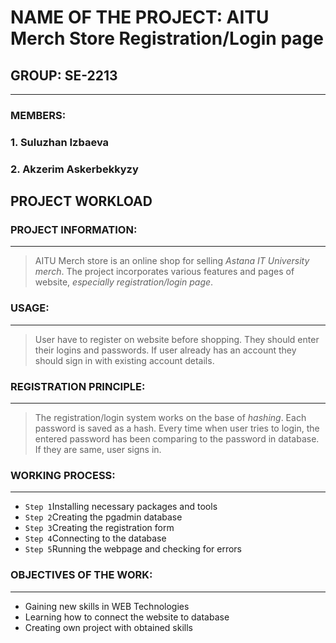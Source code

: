 # NAME OF THE PROJECT: AITU Merch Store Registration/Login page
## GROUP: SE-2213
---
### MEMBERS:
### 1. Suluzhan Izbaeva
### 2. Akzerim Askerbekkyzy

## PROJECT WORKLOAD

### PROJECT INFORMATION:
---
>AITU Merch store is an online shop for selling *Astana IT University merch*. The project incorporates various features and pages of website, *especially registration/login page*.

### USAGE:
---
>User have to register on website before shopping. They should enter their logins and passwords. 
>If user already has an account they should sign in with existing account details.

### REGISTRATION PRINCIPLE:
---
>The registration/login system works on the base of *hashing*. Each password is saved as a hash. 
>Every time when user tries to login, the entered password has been comparing to the password in database. If they are same, user signs in.

### WORKING PROCESS:
---
- `Step 1`Installing necessary packages and tools
- `Step 2`Creating the pgadmin  database
- `Step 3`Creating the registration form
- `Step 4`Connecting to the database
- `Step 5`Running the webpage and checking for errors

### OBJECTIVES OF THE WORK:
---
* Gaining new skills in WEB Technologies
* Learning how to connect the website to database
* Creating own project with obtained skills
